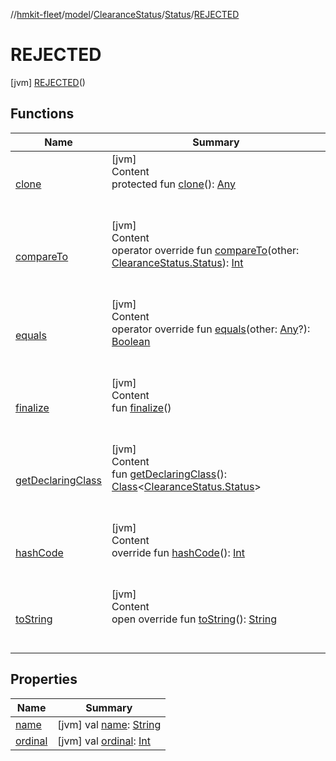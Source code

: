 //[hmkit-fleet](../../../../../index.md)/[model](../../../index.md)/[ClearanceStatus](../../index.md)/[Status](../index.md)/[REJECTED](index.md)



# REJECTED  
 [jvm] [REJECTED](index.md)()  
   


## Functions  
  
|  Name |  Summary | 
|---|---|
| <a name="kotlin/Enum/clone/#/PointingToDeclaration/"></a>[clone](../../../-brand/-m-i-n-i/index.md#%5Bkotlin%2FEnum%2Fclone%2F%23%2FPointingToDeclaration%2F%5D%2FFunctions%2F-951343052)| <a name="kotlin/Enum/clone/#/PointingToDeclaration/"></a>[jvm]  <br>Content  <br>protected fun [clone](../../../-brand/-m-i-n-i/index.md#%5Bkotlin%2FEnum%2Fclone%2F%23%2FPointingToDeclaration%2F%5D%2FFunctions%2F-951343052)(): [Any](https://kotlinlang.org/api/latest/jvm/stdlib/kotlin/-any/index.html)  <br><br><br>|
| <a name="kotlin/Enum/compareTo/#model.ClearanceStatus.Status/PointingToDeclaration/"></a>[compareTo](index.md#%5Bkotlin%2FEnum%2FcompareTo%2F%23model.ClearanceStatus.Status%2FPointingToDeclaration%2F%5D%2FFunctions%2F-951343052)| <a name="kotlin/Enum/compareTo/#model.ClearanceStatus.Status/PointingToDeclaration/"></a>[jvm]  <br>Content  <br>operator override fun [compareTo](index.md#%5Bkotlin%2FEnum%2FcompareTo%2F%23model.ClearanceStatus.Status%2FPointingToDeclaration%2F%5D%2FFunctions%2F-951343052)(other: [ClearanceStatus.Status](../index.md)): [Int](https://kotlinlang.org/api/latest/jvm/stdlib/kotlin/-int/index.html)  <br><br><br>|
| <a name="kotlin/Enum/equals/#kotlin.Any?/PointingToDeclaration/"></a>[equals](../../../-brand/-m-i-n-i/index.md#%5Bkotlin%2FEnum%2Fequals%2F%23kotlin.Any%3F%2FPointingToDeclaration%2F%5D%2FFunctions%2F-951343052)| <a name="kotlin/Enum/equals/#kotlin.Any?/PointingToDeclaration/"></a>[jvm]  <br>Content  <br>operator override fun [equals](../../../-brand/-m-i-n-i/index.md#%5Bkotlin%2FEnum%2Fequals%2F%23kotlin.Any%3F%2FPointingToDeclaration%2F%5D%2FFunctions%2F-951343052)(other: [Any](https://kotlinlang.org/api/latest/jvm/stdlib/kotlin/-any/index.html)?): [Boolean](https://kotlinlang.org/api/latest/jvm/stdlib/kotlin/-boolean/index.html)  <br><br><br>|
| <a name="kotlin/Enum/finalize/#/PointingToDeclaration/"></a>[finalize](../../../-brand/-m-i-n-i/index.md#%5Bkotlin%2FEnum%2Ffinalize%2F%23%2FPointingToDeclaration%2F%5D%2FFunctions%2F-951343052)| <a name="kotlin/Enum/finalize/#/PointingToDeclaration/"></a>[jvm]  <br>Content  <br>fun [finalize](../../../-brand/-m-i-n-i/index.md#%5Bkotlin%2FEnum%2Ffinalize%2F%23%2FPointingToDeclaration%2F%5D%2FFunctions%2F-951343052)()  <br><br><br>|
| <a name="kotlin/Enum/getDeclaringClass/#/PointingToDeclaration/"></a>[getDeclaringClass](../../../-brand/-m-i-n-i/index.md#%5Bkotlin%2FEnum%2FgetDeclaringClass%2F%23%2FPointingToDeclaration%2F%5D%2FFunctions%2F-951343052)| <a name="kotlin/Enum/getDeclaringClass/#/PointingToDeclaration/"></a>[jvm]  <br>Content  <br>fun [getDeclaringClass](../../../-brand/-m-i-n-i/index.md#%5Bkotlin%2FEnum%2FgetDeclaringClass%2F%23%2FPointingToDeclaration%2F%5D%2FFunctions%2F-951343052)(): [Class](https://docs.oracle.com/javase/8/docs/api/java/lang/Class.html)<[ClearanceStatus.Status](../index.md)>  <br><br><br>|
| <a name="kotlin/Enum/hashCode/#/PointingToDeclaration/"></a>[hashCode](../../../-brand/-m-i-n-i/index.md#%5Bkotlin%2FEnum%2FhashCode%2F%23%2FPointingToDeclaration%2F%5D%2FFunctions%2F-951343052)| <a name="kotlin/Enum/hashCode/#/PointingToDeclaration/"></a>[jvm]  <br>Content  <br>override fun [hashCode](../../../-brand/-m-i-n-i/index.md#%5Bkotlin%2FEnum%2FhashCode%2F%23%2FPointingToDeclaration%2F%5D%2FFunctions%2F-951343052)(): [Int](https://kotlinlang.org/api/latest/jvm/stdlib/kotlin/-int/index.html)  <br><br><br>|
| <a name="kotlin/Enum/toString/#/PointingToDeclaration/"></a>[toString](../../../-brand/-m-i-n-i/index.md#%5Bkotlin%2FEnum%2FtoString%2F%23%2FPointingToDeclaration%2F%5D%2FFunctions%2F-951343052)| <a name="kotlin/Enum/toString/#/PointingToDeclaration/"></a>[jvm]  <br>Content  <br>open override fun [toString](../../../-brand/-m-i-n-i/index.md#%5Bkotlin%2FEnum%2FtoString%2F%23%2FPointingToDeclaration%2F%5D%2FFunctions%2F-951343052)(): [String](https://kotlinlang.org/api/latest/jvm/stdlib/kotlin/-string/index.html)  <br><br><br>|


## Properties  
  
|  Name |  Summary | 
|---|---|
| <a name="model/ClearanceStatus.Status.REJECTED/name/#/PointingToDeclaration/"></a>[name](name.md)| <a name="model/ClearanceStatus.Status.REJECTED/name/#/PointingToDeclaration/"></a> [jvm] val [name](name.md): [String](https://kotlinlang.org/api/latest/jvm/stdlib/kotlin/-string/index.html)   <br>|
| <a name="model/ClearanceStatus.Status.REJECTED/ordinal/#/PointingToDeclaration/"></a>[ordinal](ordinal.md)| <a name="model/ClearanceStatus.Status.REJECTED/ordinal/#/PointingToDeclaration/"></a> [jvm] val [ordinal](ordinal.md): [Int](https://kotlinlang.org/api/latest/jvm/stdlib/kotlin/-int/index.html)   <br>|

